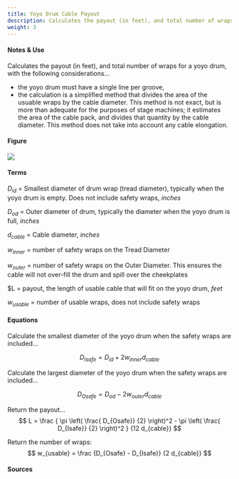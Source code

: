 ```yaml
---
title: Yoyo Drum Cable Payout
description: Calculates the payout (in feet), and total number of wraps for a yoyo drum.
weight: 3
---
```


#### Notes & Use

Calculates the payout (in feet), and total number of wraps for a yoyo drum, with the following considerations...

* the yoyo drum must have a single line per groove,
* the calculation is a simplified method that divides the area of the usuable wraps by the cable diameter.  This method is not exact, but is more than adequate for the purposes of stage machines; it estimates the area of the cable pack, and divides that quantity by the cable diameter.  This method does not take into account any cable elongation.

#### Figure

![](../../image/drum_yoyo_payout.jpg)

#### Terms

$D_{id}$ = Smallest diameter of drum wrap (tread diameter), typically when the yoyo drum is empty. Does not include safety wraps, *inches*

$D_{od}$ = Outer diameter of drum, typically the diameter when the yoyo drum is full, *inches*

$d_{cable}$ = Cable diameter, *inches*

$w_{inner}$ = number of safety wraps on the Tread Diameter

$w_{outer}$ = number of safety wraps on the Outer Diameter.  This ensures the cable will not over-fill the drum and spill over the cheekplates

$L = payout, the length of usable cable that will fit on the yoyo drum, *feet*

$w_{usable}$ = number of usable wraps, does not include safety wraps

#### Equations

Calculate the smallest diameter of the yoyo drum when the safety wraps are included...

$$ D_{Isafe} =
    D_{id} + 2 w_{inner} d_{cable}
$$

Calculate the largest diameter of the yoyo drum when the safety wraps are included...

$$ D_{Osafe} = 
    D_{od} - 2 w_{outer} d_{cable}
$$

Return the payout...
$$ L = \frac
        {   \pi \left( \frac{ D_{Osafe}} {2} \right)^2 -
            \pi \left( \frac{ D_{Isafe}} {2} \right)^2
        }
        {12 d_{cable}}
$$

Return the number of wraps:
$$ w_{usable} = \frac 
        {D_{Osafe} - D_{Isafe}}
        {2 d_{cable}}
$$

#### Sources